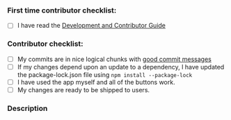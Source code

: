 <!--
Thanks for contributing to the project!
Please help us keep this project in good shape by going through this checklist.
Replace the empty checkboxes [ ] below with checked ones [X] as they are completed
Remember, you can preview this before saving it.
-->

<!-- You can remove this first section if you have contributed before -->

### First time contributor checklist:

- [ ] I have read the [Development and Contributor Guide](https://github.com/consento-org/mobile/blob/next/contributing.md) 

### Contributor checklist:

- [ ] My commits are in nice logical chunks with [good commit messages](https://chris.beams.io/posts/git-commit/)
- [ ] If my changes depend upon an update to a dependency, I have updated the package-lock.json file using `npm install --package-lock`
- [ ] I have used the app myself and all of the buttons work.
- [ ] My changes are ready to be shipped to users.

### Description

<!--
Describe briefly what your pull request changes. Focus on the value provided to users.
Does it address any outstanding issues in this project?
  Reference an issue with the hash symbol: "#222"
  If you're fixing it, use something like "Fixes #222"
-->
